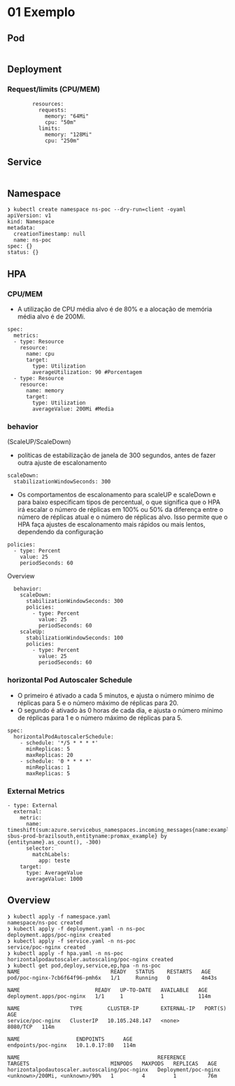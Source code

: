 # 01 Exemplo

## Pod
```

```


## Deployment

### Request/limits (CPU/MEM)
```
        resources:
          requests:
            memory: "64Mi"
            cpu: "50m"
          limits:
            memory: "128Mi"
            cpu: "250m"
```


## Service
```

```


## Namespace
```
❯ kubectl create namespace ns-poc --dry-run=client -oyaml
apiVersion: v1
kind: Namespace
metadata:
  creationTimestamp: null
  name: ns-poc
spec: {}
status: {}

```


## HPA

### CPU/MEM

- A utilização de CPU média alvo é de 80% e a alocação de memória média alvo é de 200Mi.

```
spec:
  metrics:
  - type: Resource
    resource:
      name: cpu
      target:
        type: Utilization
        averageUtilization: 90 #Porcentagem
  - type: Resource
    resource:
      name: memory
      target:
        type: Utilization
        averageValue: 200Mi #Media

```
### behavior 

(ScaleUP/ScaleDown)

- políticas de estabilização de janela de 300 segundos,  antes de fazer outra ajuste de escalonamento
```
scaleDown:
  stabilizationWindowSeconds: 300
```
- Os comportamentos de escalonamento para scaleUP e scaleDown e para baixo especificam tipos de percentual, o que significa que o HPA irá escalar o número de réplicas em 100% ou 50% da diferença entre o número de réplicas atual e o número de réplicas alvo. Isso permite que o HPA faça ajustes de escalonamento mais rápidos ou mais lentos, dependendo da configuração
```
policies:
  - type: Percent
    value: 25
    periodSeconds: 60
```
Overview
```
  behavior:
    scaleDown:
      stabilizationWindowSeconds: 300
      policies:
        - type: Percent
          value: 25
          periodSeconds: 60
    scaleUp:
      stabilizationWindowSeconds: 100
      policies:
        - type: Percent
          value: 25
          periodSeconds: 60

```

### horizontal Pod Autoscaler Schedule

- O primeiro é ativado a cada 5 minutos, e ajusta o número mínimo de réplicas para 5 e o número máximo de réplicas para 20.
- O segundo é ativado às 0 horas de cada dia, e ajusta o número mínimo de réplicas para 1 e o número máximo de réplicas para 5.

```
spec:
  horizontalPodAutoscalerSchedule:
    - schedule: '*/5 * * * *'
      minReplicas: 5
      maxReplicas: 20
    - schedule: '0 * * * *'
      minReplicas: 1
      maxReplicas: 5
```


### External Metrics

```
- type: External
  external:
    metric:
      name: timeshift(sum:azure.servicebus_namespaces.incoming_messages{name:example-sbus-prod-brazilsouth,entityname:promax_example} by {entityname}.as_count(), -300)
      selector:
        matchLabels:
          app: teste
    target:
      type: AverageValue
      averageValue: 1000
```

## Overview

```
❯ kubectl apply -f namespace.yaml
namespace/ns-poc created
❯ kubectl apply -f deployment.yaml -n ns-poc
deployment.apps/poc-nginx created
❯ kubectl apply -f service.yaml -n ns-poc
service/poc-nginx created
❯ kubectl apply -f hpa.yaml -n ns-poc
horizontalpodautoscaler.autoscaling/poc-nginx created
❯ kubectl get pod,deploy,service,ep,hpa -n ns-poc
NAME                             READY   STATUS    RESTARTS   AGE
pod/poc-nginx-7cb6f64f96-pmh6x   1/1     Running   0          4m43s

NAME                        READY   UP-TO-DATE   AVAILABLE   AGE
deployment.apps/poc-nginx   1/1     1            1           114m

NAME                TYPE        CLUSTER-IP       EXTERNAL-IP   PORT(S)    AGE
service/poc-nginx   ClusterIP   10.105.248.147   <none>        8080/TCP   114m

NAME                  ENDPOINTS      AGE
endpoints/poc-nginx   10.1.0.17:80   114m

NAME                                            REFERENCE              TARGETS                          MINPODS   MAXPODS   REPLICAS   AGE
horizontalpodautoscaler.autoscaling/poc-nginx   Deployment/poc-nginx   <unknown>/200Mi, <unknown>/90%   1         4         1          76m
```
